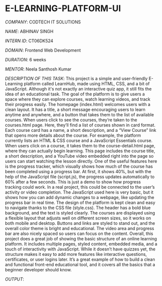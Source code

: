 # E-LEARNING-PLATFORM-UI

*COMPANY*: CODTECH IT SOLUTIONS

*NAME*: ABHINAV SINGH

*INTERN ID*: CT06DK524

*DOMAIN*: Frontend Web Development

*DURATION*: 6 weeks

*MENTOR*: Neela Santhosh Kumar

*DESCRIPTION OF THIS TASK*: This project is a simple and user-friendly E-Learning platform called LearnHub, made using HTML, CSS, and a bit of JavaScript. Although it's not exactly an interactive quiz app, it still fits the idea of an educational task. The goal of the platform is to give users a space where they can explore courses, watch learning videos, and track their progress easily. The homepage (index.html) welcomes users with a clean layout. It has a title, a short message encouraging users to learn anytime and anywhere, and a button that takes them to the list of available courses. When users click to see the courses, they’re taken to the courses.html page. Here, they’ll find a list of courses shown in card format. Each course card has a name, a short description, and a “View Course” link that opens more details about the course. For example, the platform currently lists an HTML & CSS course and a JavaScript Essentials course. When users click on a course, it takes them to the course-detail.html page, where they can actually begin learning. This page includes the course title, a short description, and a YouTube video embedded right into the page so users can start watching the lesson directly. One of the useful features here is the progress tracker, which visually shows how much of the course has been completed using a progress bar. At first, it shows 40%, but with the help of the JavaScript file (script.js), the progress updates automatically to 60% after a few seconds. This is just a demo to show how progress tracking could work. In a real project, this could be connected to the user’s activity or video completion. The JavaScript used here is very basic, but it shows how you can add dynamic changes to a webpage, like updating the progress bar in real time. The design of the platform is kept clean and easy to navigate thanks to the CSS file (style.css). The header has a bold blue background, and the text is styled clearly. The courses are displayed using a flexible layout that adjusts well on different screen sizes, so it works on both mobile and desktop. Buttons and links are styled to stand out, and the overall color theme is bright and educational. The video area and progress bar are also nicely spaced so users can focus on the content. Overall, this project does a great job of showing the basic structure of an online learning platform. It includes multiple pages, styled content, embedded media, and a touch of interactivity with JavaScript. While it doesn’t have quizzes yet, the structure makes it easy to add more features like interactive questions, certificates, or user logins later. It’s a great example of how to build a clean and functional front-end educational tool, and it covers all the basics that a beginner developer should know.

*OUTPUT*:

